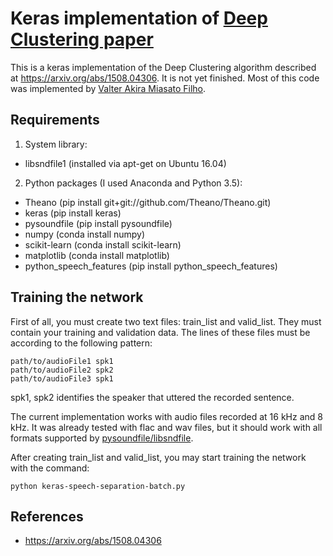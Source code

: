 # Keras implementation of [Deep Clustering paper](https://arxiv.org/abs/1508.04306)

This is a keras implementation of the Deep Clustering algorithm described at https://arxiv.org/abs/1508.04306. It is not yet finished. Most of this code was implemented by [Valter Akira Miasato Filho](https://github.com/akira-miasato). 

Requirements
------------

1. System library: 
  * libsndfile1 (installed via apt-get on Ubuntu 16.04)

2. Python packages (I used Anaconda and Python 3.5):
  * Theano (pip install git+git://github.com/Theano/Theano.git)
  * keras (pip install keras)
  * pysoundfile (pip install pysoundfile)
  * numpy (conda install numpy)
  * scikit-learn (conda install scikit-learn)
  * matplotlib (conda install matplotlib)
  * python\_speech\_features (pip install python\_speech\_features)


Training the network
--------------------

First of all, you must create two text files: train\_list and valid\_list. They must contain your training and validation data. The lines of these files must be according to the following pattern:
```
path/to/audioFile1 spk1
path/to/audioFile2 spk2
path/to/audioFile3 spk1
```
spk1, spk2 identifies the speaker that uttered the recorded sentence. 


The current implementation works with audio files recorded at 16 kHz and 8 kHz. It was already tested with flac and wav files, but it should work with all formats supported by [pysoundfile/libsndfile](http://www.mega-nerd.com/libsndfile/#Features).


After creating train\_list and valid\_list, you may start training the network with the command:
```
python keras-speech-separation-batch.py
```

References
----------
* https://arxiv.org/abs/1508.04306
